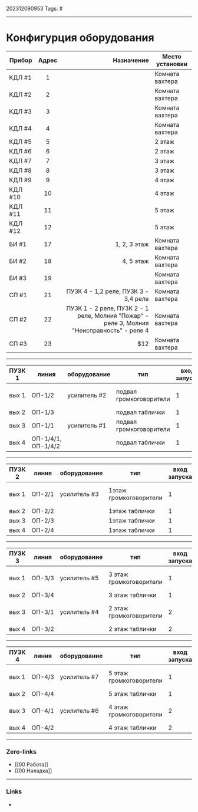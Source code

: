 202312090953
Tags: #

---
# Конфигурция оборудования

| Прибор  | Адрес | Назначение |Место установки|
| --------|:-----:| -----:|--------|
| КДЛ #1  | 1     |  |Комната вахтера
| КДЛ #2  | 2     |   |Комната вахтера
| КДЛ #3  | 3     |    |Комната вахтера
| КДЛ #4  | 4     |     |Комната вахтера
| КДЛ #5  | 5     |    |2 этаж
| КДЛ #6  | 6     |    |2 этаж
| КДЛ #7  | 7     |    |3 этаж
| КДЛ #8  | 8     |    |3 этаж
| КДЛ #9  | 9     |    |4 этаж
| КДЛ #10 | 10    |    |4 этаж
| КДЛ #11 | 11    |    |5 этаж
| КДЛ #12 | 12    |    |5 этаж
| БИ #1   | 17    |  1, 2, 3 этаж  |Комната вахтера
| БИ #2   | 18    |    4, 5 этаж |Комната вахтера
| БИ #3   | 19    |    |Комната вахтера
| СП #1   | 21    | ПУЗК 4 - 1,2 реле, ПУЗК 3 - 3,4 реле |Комната вахтера
| СП #2   | 22    | ПУЗК 1 - 2 реле, ПУЗК 2 - 1 реле, Молния "Пожар" - реле 3, Молния "Неисправность" - реле 4 |Комната вахтера
| СП #3   | 23    |   $12 |Комната вахтера

----


|ПУЗК 1| линия |оборудование| тип| вход запуска|Реле СП|
|------|----------|---------|---------|-----|------|
|вых 1 | ОП-1/2 | усилитель #2  | подвал громкоговорители | 1| #22 реле 2
|вых 2 |ОП-1/3 || подвал таблички | 1
|вых 3 |ОП-1/1 | усилитель #1 | подвал громкоговорители | 1
|вых 4 |ОП-1/4/1, ОП-1/4/2  | | подвал таблички | 1

---


|ПУЗК 2| линия |оборудование| тип| вход запуска|Реле СП|
|------|----------|---------|---------|-----|------|
|вых 1 | ОП-2/1 | усилитель #3 |  1этаж громкоговорители | 1 | #22 реле 1
|вых 2 |ОП-2/2 || 1этаж таблички | 1
|вых 3 |ОП-2/3 || 1этаж таблички |1
|вых 4 |ОП-2/4 || 1этаж таблички |1

---


|ПУЗК 3| линия |оборудование| тип| вход запуска|Реле СП|
|------|----------|---------|---------|-----|------|
|вых 1 | ОП-3/3| усилитель #5 | 3 этаж громкоговорители | 1| #21 реле 3
|вых 2 |ОП-3/4 || 3 этаж таблички | 1
|вых 3 |ОП-3/1 | усилитель #4| 2 этаж громкоговорители | 2 | #21 реле 4
|вых 4 |ОП-3/2 || 2 этаж таблички | 2

---

|ПУЗК 4| линия |оборудование| тип| вход запуска|Реле СП|
|------|----------|---------|---------|-----|------|
|вых 1 | ОП-4/3   | усилитель #7| 5 этаж громкоговорители | 1|#21 реле 1|
|вых 2 |ОП-4/4    |         |  5 этаж таблички|1
|вых 3 |ОП-4/1    | усилитель #6| 4 этаж громкоговорители |2|#21 реле 2
|вых 4 |ОП-4/2    |         |4 этаж таблички|2|

---
### Zero-links

- [[00 Работа]]
- [[00 Наладка]]

---
### Links

-